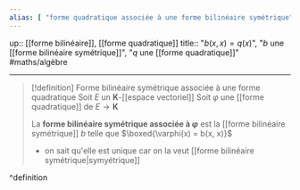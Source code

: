 ```yaml
---
alias: [ "forme quadratique associée à une forme bilinéaire symétrique", "forme bilinéaire symétrique associée", "forme quadratique associée" ]
---
```

up:: [[forme bilinéaire]], [[forme quadratique]]
title:: "$b(x, x) = q(x)$", "$b$ une [[forme bilinéaire symétrique]]", "$q$ une [[forme quadratique]]"
#maths/algèbre 

---



> [!definition] Forme bilinéaire symétrique associée à une forme quadratique
> Soit $E$ un $\mathbf{K}$-[[espace vectoriel]]
> Soit $\varphi$ une [[forme quadratique]] de $E \to \mathbf{K}$
> 
> La **forme bilinéaire symétrique associée à $\varphi$** est la [[forme bilinéaire symétrique]] $b$ telle que $\boxed{\varphi(x) = b(x, x)}$
>  - on sait qu'elle est unique car on la veut [[forme bilinéaire symétrique|symyétrique]]
> 
^definition

